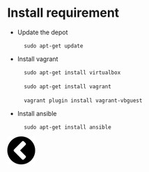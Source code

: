 Install requirement 
=====================
	
- Update the depot

		sudo apt-get update

- Install vagrant

		sudo apt-get install virtualbox

		sudo apt-get install vagrant

		vagrant plugin install vagrant-vbguest

- Install ansible

		sudo apt-get install ansible

[![alt text](https://github.com/zirkis/LILO/blob/kevin/docs/images/left.png)](https://github.com/zirkis/LILO/blob/kevin/README.md)